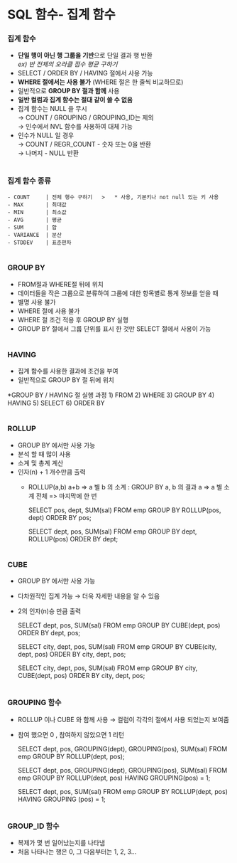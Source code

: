 # SQL 함수- 집계 함수

### 집계 함수 
 - **단일 행이 아닌 행 그룹을 기반**으로 단일 결과 행 반환   
		*ex) 반 전체의 오라클 점수 평균 구하기*
 - SELECT / ORDER BY / HAVING 절에서 사용 가능 
 - **WHERE 절에서는 사용 불가** (WHERE 절은 한 줄씩 비교하므로)
 - 일반적으로 **GROUP BY 절과 함께** 사용         
 - **일반 컬럼과 집계 함수는 절대 같이 쓸 수 없음** 
 - 집계 함수는 NULL 을 무시    
    → COUNT / GROUPING / GROUPING_ID는 제외    
    → 인수에서 NVL 함수를 사용하여 대체 가능 
 - 인수가 NULL 일 경우   
    → COUNT / REGR_COUNT - 숫자 또는 0을 반환   
    → 나머지 - NULL 반환    

#
### 집계 함수 종류

    - COUNT     | 전체 행수 구하기   >   * 사용, 기본키나 not null 있는 키 사용 
    - MAX       | 최대값
    - MIN       | 최소값
    - AVG       | 평균
    - SUM       | 합 
    - VARIANCE  | 분산
    - STDDEV    | 표준편차
 
 #
 ### GROUP BY
  - FROM절과 WHERE절 뒤에 위치 
  - 데이터들을 작은 그룹으로 분류하여 그룹에 대한 항목별로 통계 정보를 얻을 때 
  - 별명 사용 불가 
  - WHERE 절에 사용 불가 
  - WHERE 절 조건 적용 후 GROUP BY 실행 
  - GROUP BY 절에서 그룹 단위를 표시 한 것만 SELECT 절에서 사용이 가능  
 
 #
 ### HAVING
  - 집계 함수를 사용한 결과에 조건을 부여 
  - 일반적으로 GROUP BY 절 뒤에 위치  
 
   *GROUP BY / HAVING 절 실행 과정 
     1) FROM
     2) WHERE 
     3) GROUP BY
     4) HAVING 
     5) SELECT 
     6) ORDER BY 

#
### ROLLUP 
  - GROUP BY 에서만 사용 가능
  - 분석 할 때 많이 사용 
  - 소계 및 총계 계산 
  - 인자(n) + 1 개수만큼 출력 
    * ROLLUP(a,b) 
       a+b => a 별 b 의 소계 : GROUP BY a, b 의 결과 
       a   => a 별 소계 
       전체 => 마지막에 한 번
	   
	   SELECT pos, dept, SUM(sal) 
	   FROM emp
	   GROUP BY ROLLUP(pos, dept)
	   ORDER BY pos;
	 
	   SELECT dept, pos, SUM(sal) 
	   FROM emp
	   GROUP BY dept, ROLLUP(pos)
	   ORDER BY dept;

#
### CUBE
  - GROUP BY 에서만 사용 가능
  - 다차원적인 집계 가능 
    → 더욱 자세한 내용을 알 수 있음 
  - 2의 인자(n)승 만큼 출력 
  
	   SELECT dept, pos, SUM(sal) 
	   FROM emp
	   GROUP BY CUBE(dept, pos)
	   ORDER BY dept, pos;
	   
	   SELECT city, dept, pos, SUM(sal) 
	   FROM emp
	   GROUP BY CUBE(city, dept, pos)
	   ORDER BY city, dept, pos;
	   
	   SELECT city, dept, pos, SUM(sal) 
	   FROM emp
	   GROUP BY city, CUBE(dept, pos)
	   ORDER BY city, dept, pos;
	   
#	   
### GROUPING 함수
  - ROLLUP 이나 CUBE 와 함께 사용 → 컬럼이 각각의 절에서 사용 되었는지 보여줌 
  - 참여 했으면 0 , 참여하지 않았으면 1 리턴 
  
	   SELECT dept, pos, GROUPING(dept), GROUPING(pos), SUM(sal) 
	   FROM emp
	   GROUP BY ROLLUP(dept, pos);

	   SELECT dept, pos, GROUPING(dept), GROUPING(pos), SUM(sal) 
	   FROM emp
	   GROUP BY ROLLUP(dept, pos)
	   HAVING GROUPING(pos) = 1;     
	   
	   SELECT dept, pos, SUM(sal) 
	   FROM emp
	   GROUP BY ROLLUP(dept, pos)
	   HAVING GROUPING (pos) = 1;   

#
### GROUP_ID 함수   
  - 복제가 몇 번 일어났는지를 나타냄  
  - 처음 나타나는 행은 0, 그 다음부터는 1, 2, 3... 

  
  

